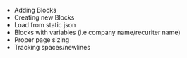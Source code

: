- Adding Blocks
- Creating new Blocks
- Load from static json
- Blocks with variables (i.e company name/recuriter name)
- Proper page sizing
- Tracking spaces/newlines